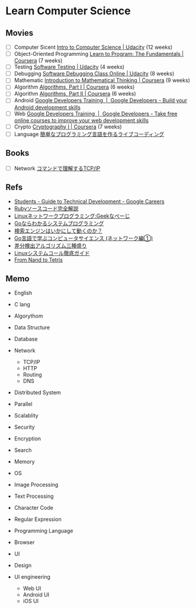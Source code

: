 # Learn Computer Science

## Movies

- [ ] Computer Sicent [Intro to Computer Science | Udacity](https://www.udacity.com/course/intro-to-computer-science--cs101) (12 weeks)
- [ ] Object-Oriented Programming [Learn to Program: The Fundamentals | Coursera](https://www.coursera.org/learn/learn-to-program) (7 weeks)
- [ ] Testing [Software Testing | Udacity](https://www.udacity.com/course/software-testing--cs258) (4 weeks)
- [ ] Debugging [Software Debugging Class Online | Udacity](https://www.udacity.com/course/software-debugging--cs259) (8 weeks)
- [ ] Mathematic [Introduction to Mathematical Thinking | Coursera](https://www.coursera.org/learn/mathematical-thinking) (9 weeks)
- [ ] Algorithm [Algorithms, Part I | Coursera](https://www.coursera.org/learn/algorithms-part1) (6 weeks)
- [ ] Algorithm [Algorithms, Part II | Coursera](https://www.coursera.org/learn/algorithms-part2) (6 weeks)
- [ ] Android [Google Developers Training  |  Google Developers - Build your Android development skills](https://developers.google.com/training/android/)
- [ ] Web [Google Developers Training  |  Google Developers - Take free online courses to improve your web development skills](https://developers.google.com/training/web/)
- [ ] Crypto [Cryptography I | Coursera](https://www.coursera.org/learn/crypto) (7 weeks)
- [ ] Language [簡単なプログラミング言語を作るライブコーディング](https://www.youtube.com/watch?v=JAtN0TGrNE4&app=desktop)

## Books

- [ ] Network [コマンドで理解するTCP/IP](https://www.amazon.co.jp/%E8%A9%A6%E3%81%9B%E3%81%B0%E3%82%8F%E3%81%8B%E3%82%8B-%E3%82%B3%E3%83%9E%E3%83%B3%E3%83%89%E3%81%A7%E7%90%86%E8%A7%A3%E3%81%99%E3%82%8BTCP-IP-%E8%B1%8A%E6%B2%A2-%E8%81%A1/dp/4756151442)

## Refs

- [Students - Guide to Technical Development - Google Careers](https://www.google.com/about/careers/students/guide-to-technical-development.html)
- [Rubyソースコード完全解説](http://i.loveruby.net/ja/rhg/book/)
- [Linuxネットワークプログラミング:Geekなぺーじ](http://www.geekpage.jp/programming/linux-network/)
- [Goならわかるシステムプログラミング](http://ascii.jp/elem/000/001/235/1235262/)
- [検索エンジンはいかにして動くのか？](http://gihyo.jp/dev/serial/01/search-engine)
- [Go言語で学ぶコンピュータサイエンス (ネットワーク編①)](https://qiita.com/yamad07/items/0d45c4ad4b025b8c3eb5)
- [差分検出アルゴリズム三種盛り](http://susisu.hatenablog.com/entry/2017/10/09/134032)
- [Linuxシステムコール徹底ガイド](http://postd.cc/the-definitive-guide-to-linux-system-calls/)
- [From Nand to Tetris](https://www.nand2tetris.org/)

## Memo

- English
- C lang

- Algorythom
- Data Structure

- Database
- Network
  - TCP/IP
  - HTTP
  - Routing
  - DNS
- Distributed System
- Parallel
- Scalablity
- Security
- Encryption
- Search
- Memory
- OS
- Image Processing
- Text Processing
- Character Code
- Regular Expression
- Programming Language
- Browser

- UI
- Design
- UI engineering
  - Web UI
  - Android UI
  - iOS UI
